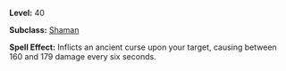 <!-- TITLE: Spell: Odium -->

**Level:** 40

**Subclass:** [Shaman](shaman)

**Spell Effect:**  Inflicts an ancient curse upon your target, causing between 160 and 179 damage every six seconds.